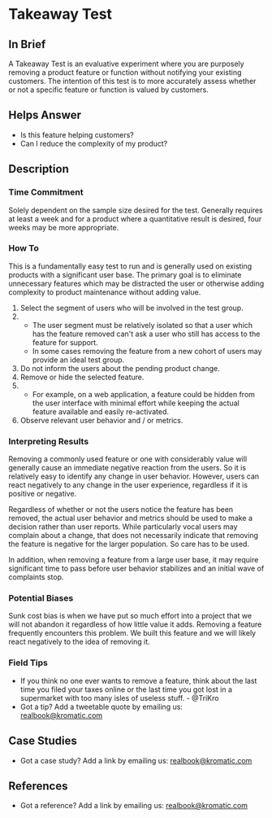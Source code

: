 # Takeaway Test

## In Brief

A Takeaway Test is an evaluative experiment where you are purposely removing a product feature or function without notifying your existing customers. The intention of this test is to more accurately assess whether or not a specific feature or function is valued by customers.

## Helps Answer

* Is this feature helping customers?
* Can I reduce the complexity of my product?

## Description

### Time Commitment

Solely dependent on the sample size desired for the test. Generally requires at least a week and for a product where a quantitative result is desired, four weeks may be more appropriate.

### How To

This is a fundamentally easy test to run and is generally used on existing products with a significant user base. The primary goal is to eliminate unnecessary features which may be distracted the user or otherwise adding complexity to product maintenance without adding value.

1. Select the segment of users who will be involved in the test group.
2. * The user segment must be relatively isolated so that a user which has the feature removed can't ask a user who still has access to the feature for support.
   * In some cases removing the feature from a new cohort of users may provide an ideal test group.
3. Do not inform the users about the pending product change.
4. Remove or hide the selected feature.
5. * For example, on a web application, a feature could be hidden from the user interface with minimal effort while keeping the actual feature available and easily re-activated.
6. Observe relevant user behavior and / or metrics.

### Interpreting Results

Removing a commonly used feature or one with considerably value will generally cause an immediate negative reaction from the users. So it is relatively easy to identify any change in user behavior. However, users can react negatively to any change in the user experience, regardless if it is positive or negative.

Regardless of whether or not the users notice the feature has been removed, the actual user behavior and metrics should be used to make a decision rather than user reports. While particularly vocal users may complain about a change, that does not necessarily indicate that removing the feature is negative for the larger population. So care has to be used.

In addition, when removing a feature from a large user base, it may require significant time to pass before user behavior stabilizes and an initial wave of complaints stop.

### Potential Biases

Sunk cost bias is when we have put so much effort into a project that we will not abandon it regardless of how little value it adds. Removing a feature frequently encounters this problem. We built this feature and we will likely react negatively to the idea of removing it.

### Field Tips

* If you think no one ever wants to remove a feature, think about the last time you filed your taxes online or the last time you got lost in a supermarket with too many isles of useless stuff. - @TriKro
* Got a tip? Add a tweetable quote by emailing us: [realbook@kromatic.com](mailto:realbook@kromatic.com)

## Case Studies

* Got a case study? Add a link by emailing us: [realbook@kromatic.com](mailto:realbook@kromatic.com) 

## References

* Got a reference? Add a link by emailing us: [realbook@kromatic.com](realbook@kromatic.com)

